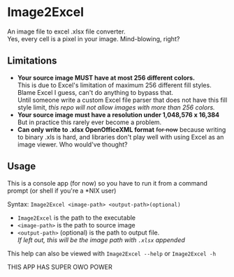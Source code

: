 # Image2Excel
An image file to excel .xlsx file converter.  
Yes, every cell is a pixel in your image. Mind-blowing, right?

## Limitations
- **Your source image MUST have at most 256 different colors.**  
This is due to Excel's limitation of maximum 256 different fill styles.
Blame Excel I guess, can't do anything to bypass that.  
Until someone write a custom Excel file parser that does not have this
fill style limit, *this repo will not allow images with more than 256 colors.*
- **Your source image must have a resolution under 1,048,576 x 16,384**  
But in practice this rarely ever become a problem.
- **Can only write to .xlsx OpenOfficeXML format** ~~for now~~
because writing to binary .xls is hard, and libraries don't play well
with using Excel as an image viewer. Who would've thought?

## Usage
This is a console app (for now) so you have to run it from a command prompt
(or shell if you're a *NIX user)

Syntax: `Image2Excel <image-path> <output-path>(optional)`
- `Image2Excel` is the path to the executable
- `<image-path>` is the path to source image
- `<output-path>` (optional) is the path to output file.  
*If left out, this will be the image path with `.xlsx` appended*

This help can also be viewed with `Image2Excel --help` or `Image2Excel -h`

THIS APP HAS SUPER OWO POWER